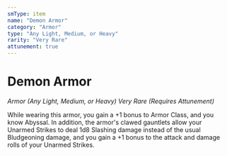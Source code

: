 ```yaml
---
smType: item
name: "Demon Armor"
category: "Armor"
type: "Any Light, Medium, or Heavy"
rarity: "Very Rare"
attunement: true
---
```


# Demon Armor
*Armor (Any Light, Medium, or Heavy) Very Rare (Requires Attunement)*

While wearing this armor, you gain a +1 bonus to Armor Class, and you know Abyssal. In addition, the armor's clawed gauntlets allow your Unarmed Strikes to deal 1d8 Slashing damage instead of the usual Bludgeoning damage, and you gain a +1 bonus to the attack and damage rolls of your Unarmed Strikes.
